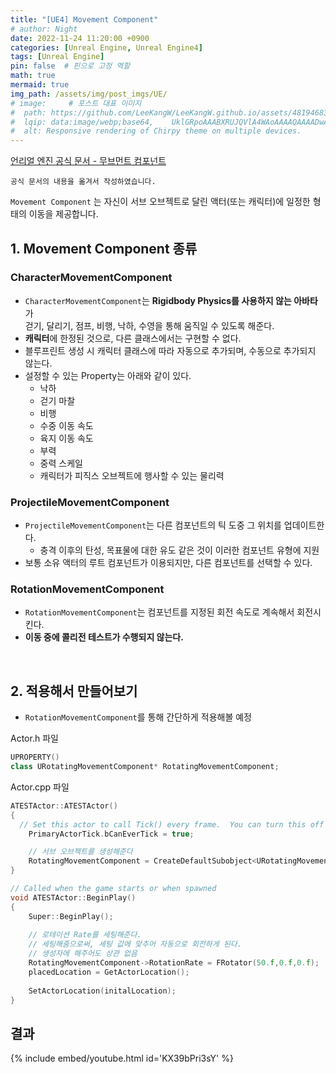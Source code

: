 ```yaml
---
title: "[UE4] Movement Component"
# author: Night
date: 2022-11-24 11:20:00 +0900
categories: [Unreal Engine, Unreal Engine4]
tags: [Unreal Engine]
pin: false  # 핀으로 고정 역할
math: true
mermaid: true
img_path: /assets/img/post_imgs/UE/
# image:     # 포스트 대표 이미지
#  path: https://github.com/LeeKangW/LeeKangW.github.io/assets/48194683/7e5b8251-2544-4eea-b702-ad59aa404e9e
#  lqip: data:image/webp;base64,    UklGRpoAAABXRUJQVlA4WAoAAAAQAAAADwAABwAAQUxQSDIAAAARL0AmbZurmr57yyIiqE8oiG0bejIYEQTgqiDA9vqnsUSI6H+oAERp2HZ65qP/VIAWAFZQOCBCAAAA8AEAnQEqEAAIAAVAfCWkAALp8sF8rgRgAP7o9FDvMCkMde9PK7euH5M1m6VWoDXf2FkP3BqV0ZYbO6NA/VFIAAAA
#  alt: Responsive rendering of Chirpy theme on multiple devices.
---
```


[언리얼 엔진 공식 문서 - 무브먼트 컴포넌트](https://docs.unrealengine.com/4.27/ko/Basics/Components/Movement/)  

```
공식 문서의 내용을 옮겨서 작성하였습니다.
```

`Movement Component` 는 자신이 서브 오브젝트로 달린 액터(또는 캐릭터)에 일정한 형태의 이동을 제공합니다.  

## 1. Movement Component 종류

### CharacterMovementComponent
- `CharacterMovementComponent`는 **Rigidbody Physics를 사용하지 않는 아바타**가  
  걷기, 달리기, 점프, 비행, 낙하, 수영을 통해 움직일 수 있도록 해준다.
- **캐릭터**에 한정된 것으로, 다른 클래스에서는 구현할 수 없다.
- 블루프린트 생성 시 캐릭터 클래스에 따라 자동으로 추가되며, 수동으로 추가되지 않는다.
- 설정할 수 있는 Property는 아래와 같이 있다.
   - 낙하
   - 걷기 마찰
   - 비행
   - 수중 이동 속도
   - 육지 이동 속도
   - 부력
   - 중력 스케일
   - 캐릭터가 피직스 오브젝트에 행사할 수 있는 물리력

### ProjectileMovementComponent
- `ProjectileMovementComponent`는 다른 컴포넌트의 틱 도중 그 위치를 업데이트한다.
  - 충격 이후의 탄성, 목표물에 대한 유도 같은 것이 이러한 컴포넌트 유형에 지원
- 보통 소유 액터의 루트 컴포넌트가 이용되지만, 다른 컴포넌트를 선택할 수 있다.

### RotationMovementComponent
- `RotationMovementComponent`는 컴포넌트를 지정된 회전 속도로 계속해서 회전시킨다.
- **이동 중에 콜리전 테스트가 수행되지 않는다.**  

<br>

## 2. 적용해서 만들어보기
- `RotationMovementComponent`를 통해 간단하게 적용해볼 예정  

Actor.h 파일   

```cpp
UPROPERTY()
class URotatingMovementComponent* RotatingMovementComponent;
```

Actor.cpp 파일

```cpp
ATESTActor::ATESTActor()
{
  // Set this actor to call Tick() every frame.  You can turn this off to improve performance if you don't need it.
	PrimaryActorTick.bCanEverTick = true;

    // 서브 오브젝트를 생성해준다
	RotatingMovementComponent = CreateDefaultSubobject<URotatingMovementComponent>(TEXT("RotatingMovementComponent"));
}

// Called when the game starts or when spawned
void ATESTActor::BeginPlay()
{
	Super::BeginPlay();
  
    // 로테이션 Rate를 세팅해준다.
    // 세팅해줌으로써, 세팅 값에 맞추어 자동으로 회전하게 된다.
    // 생성자에 해주어도 상관 없음
	RotatingMovementComponent->RotationRate = FRotator(50.f,0.f,0.f);
	placedLocation = GetActorLocation();
	
	SetActorLocation(initalLocation);
}
```

## 결과

{% include embed/youtube.html id='KX39bPri3sY' %}


